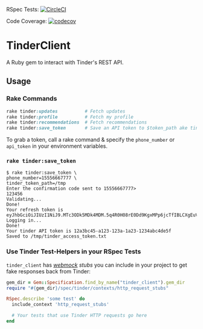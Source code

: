 RSpec Tests: [![CircleCI](https://circleci.com/gh/patrickclery/tinder_client.svg?style=svg)](https://circleci.com/gh/patrickclery/tinder_client)

Code Coverage: [![codecov](https://codecov.io/gh/patrickclery/tinder_client/branch/master/graph/badge.svg)](https://codecov.io/gh/patrickclery/tinder_client)

# TinderClient

A Ruby gem to interact with Tinder's REST API.

## Usage

### Rake Commands

```ruby
rake tinder:updates          # Fetch updates
rake tinder:profile          # Fetch my profile
rake tinder:recommendations  # Fetch recommendations
rake tinder:save_token       # Save an API token to $token_path ake tinder:get_updates      # Fetch updates
```

To grab a token, call a rake command & specify the `phone_number` or `api_token` in your environment variables.

### `rake tinder:save_token`

```
$ rake tinder:save_token \
phone_number=15556667777 \
tinder_token_path=/tmp
Enter the confirmation code sent to 15556667777> 
123456
Validating...
Done!
Your refresh token is eyJhbGciOiJIUzI1NiJ9.MTc3ODk5MDk4MDM.5q4R0H08rE0Dd9KgxMPp6jcTfIBLCXgEuVZfC9znJTE
Logging in...
Done!
Your tinder API token is 12a3bc45-a123-123a-1a23-1234abc4de5f
Saved to /tmp/tinder_access_token.txt
```


### Use Tinder Test-Helpers in your RSpec Tests 

`tinder_client` has _[webmock](https://github.com/bblimke/webmock) stubs_ you can include in your project to get fake responses back from Tinder:

```ruby
gem_dir = Gem::Specification.find_by_name("tinder_client").gem_dir
require "#{gem_dir}/spec/tinder/contexts/http_request_stubs"

RSpec.describe 'some test' do
  include_context 'http_request_stubs'

  # Your tests that use Tinder HTTP requests go here
end 
```
